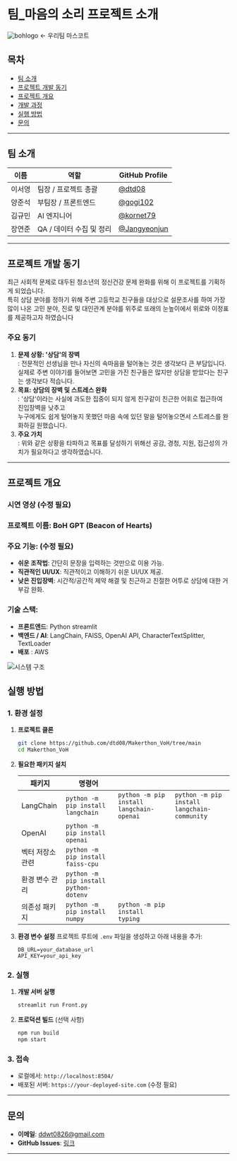 # 팀_마음의 소리 프로젝트 소개

![bohlogo](https://github.com/user-attachments/assets/b8765edc-409f-4a77-a25a-cb0ce6883216) 
← 우리팀 마스코트

## 목차
- [팀 소개](#팀-소개)
- [프로젝트 개발 동기](#프로젝트-개발-동기)
- [프로젝트 개요](#프로젝트-개요)
- [개발 과정](#개발-과정)
- [실행 방법](#실행-방법)
- [문의](#문의)

---

## 팀 소개

| 이름          | 역할           | GitHub Profile                                   |
|---------------|----------------|-------------------------------------------------|
| 이서영       | 팀장 / 프로젝트 총괄  | [@dtd08](https://github.com/dtd08)   |
| 양준석       | 부팀장 / 프론트엔드     | [@gogi102](https://github.com/gogi102) |
| 김규민       | AI 엔지니어       | [@kornet79](https://github.com/kornet79)     |
| 장연준       | QA / 데이터 수집 및 정리 | [@Jangyeonjun](https://github.com/Jangyeonjun) |

---

## 프로젝트 개발 동기

최근 사회적 문제로 대두된 청소년의 정신건강 문제 완화를 위해 이 프로젝트를 기획하게 되었습니다. <br/>
특히 상담 분야를 정하기 위해 주변 고등학교 친구들을 대상으로 설문조사를 하여 가장 많이 나온 고민 분야,
진로 및 대인관계 분야를 위주로 또래의 눈높이에서 위로와 이정표를 제공하고자 하였습니다

### 주요 동기
1. **문제 상황: '상담'의 장벽** <br/>
: 전문적인 선생님을 만나 자신의 속마음을 털어놓는 것은 생각보다 큰 부담입니다. <br/>
실제로 주변 이야기를 들어보면 고민을 가진 친구들은 많지만 상담을 받았다는 친구는 생각보다 적습니다.
2. **목표: 상담의 장벽 및 스트레스 완화** <br/>
: '상담'이라는 사실에 과도한 집중이 되지 않게 친구같이 친근한 어휘로 접근하여 진입장벽을 낮추고 <br/>
누구에게도 쉽게 털어놓지 못했던 마음 속에 있던 말을 털어놓으면서 스트레스를 완화하길 원했습니다.
3. **주요 가치** <br/>
: 위와 같은 상황을 타파하고 목표를 달성하기 위해선 공감, 경청, 지원, 접근성의 가치가 필요하다고 생각하였습니다.

---

## 프로젝트 개요

### 시연 영상 (수정 필요)


### 프로젝트 이름: **BoH GPT (Beacon of Hearts)**

### 주요 기능: (수정 필요)
- **쉬운 조작법**: 간단히 문장을 입력하는 것만으로 이용 가능.
- **직관적인 UI/UX**: 직관적이고 이해하기 쉬운 UI/UX 제공.
- **낮은 진입장벽**: 시간적/공간적 제약 해결 및 친근하고 친절한 어투로 상담에 대한 거부감 완화.

### 기술 스택:
- **프론트엔드**: Python streamlit
- **백엔드 / AI**: LangChain, FAISS, OpenAI API, CharacterTextSplitter, TextLoader
- **배포** : AWS

![시스템 구조](https://velog.velcdn.com/images/cataiden/post/ffa101d7-ff02-48c8-a5e2-156084e2dc66/image.png)

## 실행 방법

### 1. 환경 설정
1. **프로젝트 클론**
   ```bash
   git clone https://github.com/dtd08/Makerthon_VoH/tree/main
   cd Makerthon_VoH
   ```

2. **필요한 패키지 설치**

    | 패키지          | 명령어                |                     |                |
    |-----------------|----------------------|---------------------|-----------------|
    | LangChain       | ```python -m pip install langchain ``` | ```python -m pip install langchain-openai ``` | ```python -m pip install langchain-community ``` |
    | OpenAI          | ```python -m pip install openai ``` | 
    | 벡터 저장소 관련 | ```python -m pip install faiss-cpu ``` |
    | 환경 변수 관리   | ```python -m pip install python-dotenv ``` |
    | 의존성 패키지    | ```python -m pip install numpy ``` | ```python -m pip install typing ``` |

4. **환경 변수 설정**
   프로젝트 루트에 `.env` 파일을 생성하고 아래 내용을 추가:
   ```env
   DB_URL=your_database_url
   API_KEY=your_api_key
   ```

### 2. 실행
1. **개발 서버 실행**
   ```bash
   streamlit run Front.py
   ```

2. **프로덕션 빌드** (선택 사항)
   ```bash
   npm run build
   npm start
   ```

### 3. 접속
   - 로컬에서: `http://localhost:8504/`
   - 배포된 서버: `https://your-deployed-site.com` (수정 필요)

---

## 문의

- **이메일**: ddwt0826@gmail.com
- **GitHub Issues**: [링크](https://github.com/dtd08/Makerthon_VoH/issues)
---
